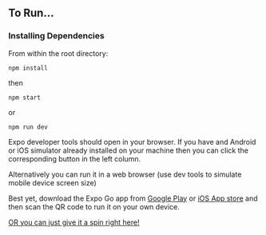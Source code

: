 ## To Run...
### Installing Dependencies

From within the root directory:

```
npm install
```
then

```
npm start
```   
or   
```
npm run dev
```

Expo developer tools should open in your browser. If you have and Android or iOS simulator already installed on your machine then you can click the corresponding button in the left column.

 Alternatively you can run it in a web browser (use dev tools to simulate mobile device screen size)

 Best yet, download the Expo Go app from [Google Play](https://play.google.com/store/apps/details?id=host.exp.exponent&hl=en_US&gl=US) or [iOS App store](https://apps.apple.com/in/app/expo-go/id982107779) and then scan the QR code to run it on your own device.

 [OR you can just give it a spin right here!](https://snack.expo.io/@gsveitch/prokeep-exercise)